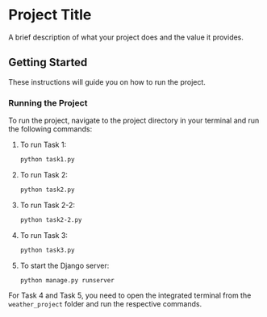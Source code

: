 # Project Title

A brief description of what your project does and the value it provides.

## Getting Started

These instructions will guide you on how to run the project.

### Running the Project

To run the project, navigate to the project directory in your terminal and run the following commands:

1. To run Task 1:
    ```bash
    python task1.py
    ```
2. To run Task 2:
    ```bash
    python task2.py
    ```
3. To run Task 2-2:
    ```bash
    python task2-2.py
    ```
4. To run Task 3:
    ```bash
    python task3.py
    ```
5. To start the Django server:
    ```bash
    python manage.py runserver
    ```


For Task 4 and Task 5, you need to open the integrated terminal from the `weather_project` folder and run the respective commands.